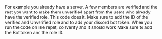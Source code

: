 For example you already have a server. 
A few members are verified and the rest you want to make them unverified apart from the users who already have the verified role. This code does it.
Make sure to add the ID of the verified and Unverified role and to add your discord bot token. 
When you run the code on like replit, do !verify and it should work
Make sure to add the Bot token and the role ID.


